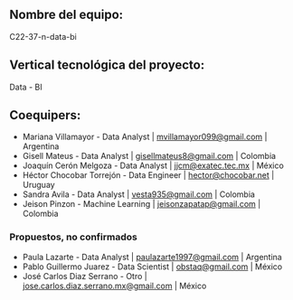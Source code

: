 ## Nombre del equipo: 

C22-37-n-data-bi

## Vertical tecnológica del proyecto: 

Data - BI

## Coequipers:
- Mariana Villamayor - Data Analyst | mvillamayor099@gmail.com | Argentina
- Gisell Mateus - Data Analyst | gisellmateus8@gmail.com | Colombia
- Joaquín Cerón Melgoza - Data Analyst | jjcm@exatec.tec.mx | México
- Héctor Chocobar Torrejón - Data Engineer | hector@chocobar.net | Uruguay
- Sandra Avila - Data Analyst | vesta935@gmail.com | Colombia
- Jeison Pinzon - Machine Learning | jeisonzapatap@gmail.com | Colombia

### Propuestos, no confirmados
- Paula Lazarte - Data Analyst | paulazarte1997@gmail.com | Argentina
- Pablo Guillermo Juarez - Data Scientist | obstaq@gmail.com | México
- José Carlos Diaz Serrano - Otro | jose.carlos.diaz.serrano.mx@gmail.com | México
